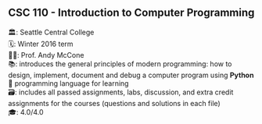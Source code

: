 ## CSC 110 - Introduction to Computer Programming

🏛: Seattle Central College <br>
🗓: Winter 2016 term <br>
👨‍🏫: Prof. Andy McCone <br>
📚: introduces the general principles of modern programming: how to design, implement, document and debug a computer program using <b>Python🐍</b> programming language for learning <br>
🗃: includes all passed assignments, labs, discussion, and extra credit assignments for the courses (questions and solutions in each file) <br>
🎓: 4.0/4.0
